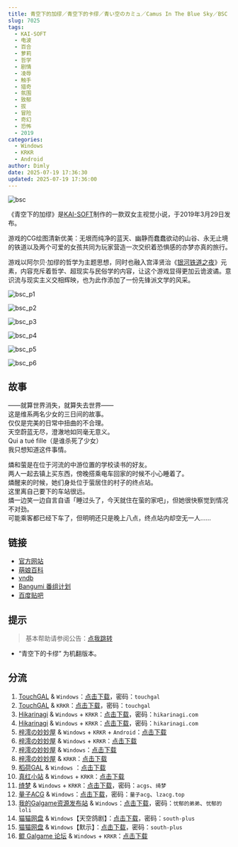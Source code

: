 ```yaml
---
title: 青空下的加缪／青空下的卡缪／青い空のカミュ／Camus In The Blue Sky／BSC
slug: 7025
tags:
  - KAI-SOFT
  - 电波
  - 百合
  - 萝莉
  - 哲学
  - 剧情
  - 凌辱
  - 触手
  - 猎奇
  - 氛围
  - 致郁
  - 拔
  - 冒险
  - 奇幻
  - 恐怖
  - 2019
categories:
  - Windows
  - KRKR
  - Android
author: Dimly
date: 2025-07-19 17:36:30
updated: 2025-07-19 17:36:00
---
```


![bsc](https://static.30hb.cn/vndb/img/bsc.webp)

《青空下的加缪》是[KAI-SOFT](https://zh.moegirl.org.cn/KAI(游戏公司))制作的一款双女主视觉小说，于2019年3月29日发布。

游戏的CG绘图清新优美：无垠而纯净的蓝天、幽静而蠢蠢欲动的山谷、永无止境的铁道以及两个可爱的女孩共同为玩家营造一次交织着恐惧感的亦梦亦真的旅行。

游戏以阿尔贝·加缪的哲学为主题思想，同时也融入宫泽贤治《[银河铁道之夜](https://zh.moegirl.org.cn/%E9%93%B6%E6%B2%B3%E9%93%81%E9%81%93%E4%B9%8B%E5%A4%9C)》元素，内容充斥着哲学、超现实与民俗学的内容，让这个游戏显得更加云诡波谲。意识流与现实主义交相辉映，也为此作添加了一份先锋派文学的风采。

<!--more-->

![bsc_p1](https://static.30hb.cn/vndb/img/bsc_p1.webp)

![bsc_p2](https://static.30hb.cn/vndb/img/bsc_p2.webp)

![bsc_p3](https://static.30hb.cn/vndb/img/bsc_p3.webp)

![bsc_p4](https://static.30hb.cn/vndb/img/bsc_p4.webp)

![bsc_p5](https://static.30hb.cn/vndb/img/bsc_p5.webp)

![bsc_p6](https://static.30hb.cn/vndb/img/bsc_p6.webp)

## 故事

——就算世界消失，就算失去世界——  
这是维系两名少女的三日间的故事。  
仅仅是完美的日常中扭曲的不合理。  
天空蔚蓝无尽，澄澈地如同毫无意义。  
Qui a tué fille（是谁杀死了少女）  
我只想知道这件事情。

燐和萤是在位于河流的中游位置的学校读书的好友。  
两人一起去镇上买东西，傍晚搭乘电车回家的时候不小心睡着了。  
燐醒来的时候，她们身处位于萤居住的村子的终点站。  
这里离自己要下的车站很远。  
燐一边笑一边自言自语「睡过头了，今天就住在萤的家吧」，但她很快察觉到情况不对劲。  
可能乘客都已经下车了，但明明还只是晚上八点，终点站内却空无一人……

## 链接

- [官方网站](http://kai-soft.jp/BSC/index.html)
- [萌娘百科](https://zh.moegirl.org.cn/%E9%9D%92%E7%A9%BA%E4%B8%8B%E7%9A%84%E5%8A%A0%E7%BC%AA)
- [vndb](https://vndb.org/v23863)
- [Bangumi 番组计划](https://bgm.tv/subject/257527)
- [百度贴吧](https://tieba.baidu.com/f?kw=%C7%E0%BF%D5%CF%C2%B5%C4%BC%D3%E7%D1)

## 提示

> 基本帮助请参阅公告：[点我跳转](/)

- “青空下的卡缪” 为机翻版本。

## 分流

1.  [TouchGAL](https://www.touchgal.us/) & `Windows`：[点击下载](https://pan.touchgal.net/s/OpPFW)，密码：`touchgal`
2.  [TouchGAL](https://www.touchgal.us/) & `KRKR`：[点击下载](https://pan.touchgal.net/s/OLRCW)，密码：`touchgal`
3.  [Hikarinagi](https://www.hikarinagi.net/) & `Windows` + `KRKR`：[点击下载](https://pan.yurari.moe/s/n5gRsq)，密码：`hikarinagi.com`
4.  [Hikarinagi](https://www.hikarinagi.net/) & `Windows` + `KRKR`：[点击下载](https://pan.yurari.moe/s/1QGuD)，密码：`hikarinagi.com`
5.  [梓澪の妙妙屋](https://zi0.cc/) & `Windows` + `KRKR` + `Android`：[点击下载](https://zi0.cc/,%E3%80%90ADV-%E5%86%92%E9%99%A9%E6%B8%B8%E6%88%8F%E3%80%91/%E3%80%90PC+%E5%AE%89%E5%8D%93%E3%80%91%E9%9D%92%E7%A9%BA%E4%B8%8B%E7%9A%84%E5%8A%A0%E7%BC%AA)
6.  [梓澪の妙妙屋](https://zi0.cc/) & `Windows` + `KRKR`：[点击下载](https://zi0.cc/,%E3%80%90ADV-%E5%86%92%E9%99%A9%E6%B8%B8%E6%88%8F%E3%80%91/%E3%80%90PC+%E5%AE%89%E5%8D%93%E3%80%91%E9%9D%92%E7%A9%BA%E4%B8%8B%E7%9A%84%E5%8A%A0%E7%BC%AA/%E3%80%90kr+pc%E3%80%91%E9%9D%92%E7%A9%BA%E7%9A%84%E5%8D%A1%E7%BC%AA%EF%BC%8F%E9%9D%92%E7%A9%BA%E4%B8%8B%E7%9A%84%E5%8A%A0%E7%BC%AA.zip)
7.  [梓澪の妙妙屋](https://zi0.cc/) & `Windows`：[点击下载](https://zi0.cc/%E5%90%88%E9%9B%86%E7%B3%BB%E5%88%97/%E5%8D%97+GalGame%E6%B1%89%E5%8C%96%E5%8C%BA%E5%85%A8%E5%8C%BA%E8%B5%84%E6%BA%90%E5%A4%87%E4%BB%BD/02/[KAI]%20%E9%9D%92%E3%81%84%E7%A9%BA%E3%81%AE%E3%82%AB%E3%83%9F%E3%83%A5%20%20%E9%9D%92%E7%A9%BA%E4%B8%8B%E7%9A%84%E5%8A%A0%E7%BC%AA%20%E6%B1%89%E5%8C%96%E7%A1%AC%E7%9B%98%E7%89%88[%E5%A4%A9%E7%A9%BA%E9%B8%BD%E5%89%A7%E6%B1%89%E5%8C%96%E7%BB%84].zip)
8.  [梓澪の妙妙屋](https://zi0.cc/) & `KRKR`：[点击下载](https://zi0.cc/%60%E3%80%90%E5%BD%92%20%E6%A1%A3%E3%80%91/%E3%80%90KRKR%E5%90%88%E9%9B%86%E3%80%91/2/%E9%9D%92%E7%A9%BA%E4%B8%8B%E7%9A%84%E5%8A%A0%E7%BC%AA.exe)
9.  [稻荷GAL](https://inarigal.com/) & `Windows` ：[点击下载](https://inarigal.com/detail/179)
10.  [真红小站](https://www.shinnku.com/) & `Windows` + `KRKR`：[点击下载](https://www.shinnku.com/search?q=%E9%9D%92%E7%A9%BA%E4%B8%8B%E7%9A%84%E5%8A%A0%E7%BC%AA)
11. [绮梦](https://acgs.one/) & `Windows` + `KRKR`：[点击下载](https://game.acgs.one/game/155.html)，密码：`acgs`、`绮梦`
12. [量子ACG](https://lzacg.org/) & `Windows`：[点击下载](https://lzacg.org/564)，密码：`量子acg`、`lzacg.top`
13. [我的Galgame资源发布站](https://www.ttloli.com/) & `Windows`：[点击下载](https://www.ttloli.com/qingkongxiadejiamiu.html)，密码：`忧郁的弟弟`、`忧郁的loli`
14. [猫猫网盘](https://sakiko.de/) & `Windows`【天空鸽剧】：[点击下载](https://sakiko.de/GalGame/SP%E5%90%8E%E7%AB%AF1[GalGame%E5%88%86%E5%8C%BA]/GalGame%E5%90%88%E9%9B%86-05%E5%8F%B7%E6%9C%BA/Part23/[Kai]%20%E9%9D%92%E7%A9%BA%E4%B8%8B%E7%9A%84%E5%8A%A0%E7%BC%AA%EF%BC%8F%E9%9D%92%E7%A9%BA%E7%9A%84%E5%8D%A1%E7%BC%AA%EF%BC%8F%E9%9D%92%E3%81%84%E7%A9%BA%E3%81%AE%E3%82%AB%E3%83%9F%E3%83%A5%E3%80%90%E5%A4%A9%E7%A9%BA%E9%B8%BD%E5%89%A7%E6%B1%89%E5%8C%96%E7%BB%84%E3%80%91.rar)，密码：`south-plus`
15. [猫猫网盘](https://sakiko.de/) & `Windows`【默示】：[点击下载](https://sakiko.de/GalGame/SP%E5%90%8E%E7%AB%AF1[GalGame%E5%88%86%E5%8C%BA]/GalGame%E5%90%88%E9%9B%86-05%E5%8F%B7%E6%9C%BA/Part23/[Kai]%20%E9%9D%92%E7%A9%BA%E4%B8%8B%E7%9A%84%E5%8A%A0%E7%BC%AA%EF%BC%8F%E9%9D%92%E7%A9%BA%E7%9A%84%E5%8D%A1%E7%BC%AA%EF%BC%8F%E9%9D%92%E3%81%84%E7%A9%BA%E3%81%AE%E3%82%AB%E3%83%9F%E3%83%A5%E3%80%90%E9%BB%98%E7%A4%BA%E6%B1%89%E5%8C%96%E7%BB%84%E3%80%91.rar)，密码：`south-plus`
16. [鲲 Galgame 论坛](https://kungal.com) & `Windows` + `KRKR`：[点击下载](https://www.kungal.com/galgame/244)
